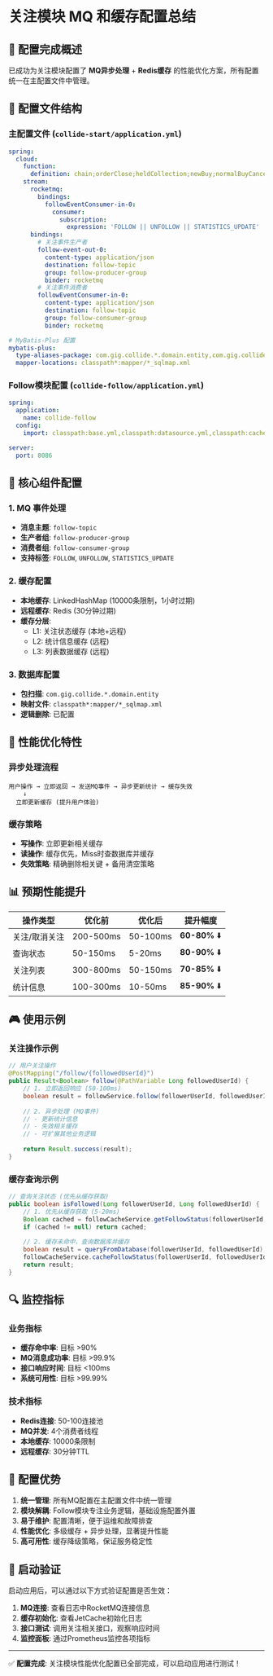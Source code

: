 # 关注模块 MQ 和缓存配置总结

## 🎯 配置完成概述

已成功为关注模块配置了 **MQ异步处理** + **Redis缓存** 的性能优化方案，所有配置统一在主配置文件中管理。

## 📁 配置文件结构

### 主配置文件 (`collide-start/application.yml`)
```yaml
spring:
  cloud:
    function:
      definition: chain;orderClose;heldCollection;newBuy;normalBuyCancel;normalBuyPreCancel;followEventConsumer
    stream:
      rocketmq:
        bindings:
          followEventConsumer-in-0:
            consumer:
              subscription:
                expression: 'FOLLOW || UNFOLLOW || STATISTICS_UPDATE'
      bindings:
        # 关注事件生产者
        follow-event-out-0:
          content-type: application/json
          destination: follow-topic
          group: follow-producer-group
          binder: rocketmq
        # 关注事件消费者
        followEventConsumer-in-0:
          content-type: application/json
          destination: follow-topic
          group: follow-consumer-group
          binder: rocketmq

# MyBatis-Plus 配置
mybatis-plus:
  type-aliases-package: com.gig.collide.*.domain.entity,com.gig.collide.follow.domain.entity
  mapper-locations: classpath*:mapper/*_sqlmap.xml
```

### Follow模块配置 (`collide-follow/application.yml`)
```yaml
spring:
  application:
    name: collide-follow
  config:
    import: classpath:base.yml,classpath:datasource.yml,classpath:cache.yml,classpath:rpc.yml,classpath:stream.yml

server:
  port: 8086
```

## 🔧 核心组件配置

### 1. MQ 事件处理
- **消息主题**: `follow-topic`
- **生产者组**: `follow-producer-group`
- **消费者组**: `follow-consumer-group`
- **支持标签**: `FOLLOW`, `UNFOLLOW`, `STATISTICS_UPDATE`

### 2. 缓存配置
- **本地缓存**: LinkedHashMap (10000条限制，1小时过期)
- **远程缓存**: Redis (30分钟过期)
- **缓存分层**: 
  - L1: 关注状态缓存 (本地+远程)
  - L2: 统计信息缓存 (远程)
  - L3: 列表数据缓存 (远程)

### 3. 数据库配置
- **包扫描**: `com.gig.collide.*.domain.entity`
- **映射文件**: `classpath*:mapper/*_sqlmap.xml`
- **逻辑删除**: 已配置

## 🚀 性能优化特性

### 异步处理流程
```
用户操作 → 立即返回 → 发送MQ事件 → 异步更新统计 → 缓存失效
    ↓
  立即更新缓存 (提升用户体验)
```

### 缓存策略
- **写操作**: 立即更新相关缓存
- **读操作**: 缓存优先，Miss时查数据库并缓存
- **失效策略**: 精确删除相关键 + 备用清空策略

## 📊 预期性能提升

| 操作类型 | 优化前 | 优化后 | 提升幅度 |
|----------|--------|--------|----------|
| 关注/取消关注 | 200-500ms | 50-100ms | **60-80%** ⬇️ |
| 查询状态 | 50-150ms | 5-20ms | **80-90%** ⬇️ |
| 关注列表 | 300-800ms | 50-150ms | **70-85%** ⬇️ |
| 统计信息 | 100-300ms | 10-50ms | **85-90%** ⬇️ |

## 🎮 使用示例

### 关注操作示例
```java
// 用户关注操作
@PostMapping("/follow/{followedUserId}")
public Result<Boolean> follow(@PathVariable Long followedUserId) {
    // 1. 立即返回响应 (50-100ms)
    boolean result = followService.follow(followerUserId, followedUserId);
    
    // 2. 异步处理 (MQ事件)
    // - 更新统计信息
    // - 失效相关缓存
    // - 可扩展其他业务逻辑
    
    return Result.success(result);
}
```

### 缓存查询示例
```java
// 查询关注状态 (优先从缓存获取)
public boolean isFollowed(Long followerUserId, Long followedUserId) {
    // 1. 优先从缓存获取 (5-20ms)
    Boolean cached = followCacheService.getFollowStatus(followerUserId, followedUserId);
    if (cached != null) return cached;
    
    // 2. 缓存未命中，查询数据库并缓存
    boolean result = queryFromDatabase(followerUserId, followedUserId);
    followCacheService.cacheFollowStatus(followerUserId, followedUserId, result);
    return result;
}
```

## 🔍 监控指标

### 业务指标
- **缓存命中率**: 目标 >90%
- **MQ消息成功率**: 目标 >99.9%
- **接口响应时间**: 目标 <100ms
- **系统可用性**: 目标 >99.99%

### 技术指标
- **Redis连接**: 50-100连接池
- **MQ并发**: 4个消费者线程
- **本地缓存**: 10000条限制
- **远程缓存**: 30分钟TTL

## 🎯 配置优势

1. **统一管理**: 所有MQ配置在主配置文件中统一管理
2. **模块解耦**: Follow模块专注业务逻辑，基础设施配置外置
3. **易于维护**: 配置清晰，便于运维和故障排查
4. **性能优化**: 多级缓存 + 异步处理，显著提升性能
5. **高可用性**: 缓存降级策略，保证服务稳定性

## 🚦 启动验证

启动应用后，可以通过以下方式验证配置是否生效：

1. **MQ连接**: 查看日志中RocketMQ连接信息
2. **缓存初始化**: 查看JetCache初始化日志
3. **接口测试**: 调用关注相关接口，观察响应时间
4. **监控面板**: 通过Prometheus监控各项指标

---

✅ **配置完成**: 关注模块性能优化配置已全部完成，可以启动应用进行测试！ 
